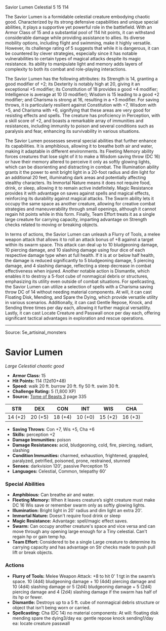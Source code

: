 <MonsterName/>Savior Lumen</MonsterName>
<CreatureType/>Celestial</CreatureType>
<CR/>5</CR>
<AC/>15</AC>
<HP/>114</HP>
<summary>The Savior Lumen is a formidable celestial creature embodying chaotic good. Characterized by its strong defensive capabilities and unique special abilities, it plays a supportive yet powerful role in the battlefield. With an Armor Class of 15 and a substantial pool of 114 hit points, it can withstand considerable damage while providing assistance to allies. Its diverse mobility options, including flight and swimming, make it highly versatile. However, its challenge rating of 5 suggests that while it is dangerous, it can be countered by clever strategies, especially since it has notable vulnerabilities to certain types of magical attacks despite its magic resistance. Its ability to manipulate light and memory adds layers of complexity to both its combat and role-playing interactions.</summary>

<detail>

The Savior Lumen has the following attributes: its Strength is 14, granting a good modifier of +2; its Dexterity is notably high at 20, giving it an exceptional +5 modifier; its Constitution of 18 provides a good +4 modifier; Intelligence is average at 10 (0 modifier); Wisdom is 15 leading to a good +2 modifier; and Charisma is strong at 16, resulting in a +3 modifier. For saving throws, it is particularly resilient against Constitution with +7, Wisdom with +5, and Charisma with +6, signifying that these areas are very good for resisting effects and spells. The creature has proficiency in Perception, with a skill score of +2, and boasts a remarkable array of immunities and resistances, including immunity to poison and several conditions such as paralysis and fear, enhancing its survivability in various situations.

The Savior Lumen possesses several special abilities that further enhance its capabilities. It is amphibious, allowing it to breathe both air and water, making it adaptable in different environments. Its Fleeting Memory ability forces creatures that lose sight of it to make a Wisdom saving throw (DC 16) or have their memory altered to perceive it only as softly glowing lights, which can be disorienting and distracting in combat. The Illumination ability grants it the power to emit bright light in a 20-foot radius and dim light for an additional 20 feet, illuminating dark areas and potentially affecting stealthy characters. Its Immortal Nature means it does not require food, drink, or sleep, allowing it to remain active indefinitely. Magic Resistance provides it with advantage on saves against spells and magical effects, reinforcing its durability against magical attacks. The Swarm ability lets it occupy the same space as another creature, allowing for creative combat strategies and maneuverability through small openings, although it cannot regain hit points while in this form. Finally, Team Effort treats it as a single large creature for carrying capacity, imparting advantage on Strength checks related to moving or breaking objects.

In terms of actions, the Savior Lumen can unleash a Flurry of Tools, a melee weapon attack that allows it to roll an attack bonus of +8 against a target within its swarm space. This attack can deal up to 10 bludgeoning damage, 10 piercing damage, and 10 slashing damage using four dice of each respective damage type when at full health. If it is at or below half health, the damage is reduced significantly to 5 bludgeoning damage, 5 piercing damage, and 4 slashing damage, reflecting a steep decrease in combat effectiveness when injured. Another notable action is Dismantle, which enables it to destroy a 5-foot cube of nonmagical debris or structures, emphasizing its utility even outside of combat situations. For spellcasting, the Savior Lumen can utilize a selection of spells with a Charisma saving throw DC of 14 without needing material components. At will, it can cast Floating Disk, Mending, and Spare the Dying, which provide versatile utility in various scenarios. Additionally, it can cast Gentle Repose, Knock, and Sending three times per day each, allowing it further magical versatility. Lastly, it can cast Locate Creature and Passwall once per day each, offering significant tactical advantages in exploration and rescue operations.</detail>



---

Source: 5e_artisinal_monsters

# Savior Lumen

*Large* *Celestial* *chaotic good*

- **Armor Class:** 15
- **Hit Points:** 114 (12d10+48)
- **Speed:** walk 20 ft. burrow 20 ft. fly 50 ft. swim 30 ft.
- **Challenge Rating:** 5 (1,800 XP)
- **Source:** [Tome of Beasts 3](https://koboldpress.com/kpstore/product/tome-of-beasts-3-for-5th-edition/) page 335

| STR | DEX | CON | INT | WIS | CHA |
| --- | --- | --- | --- | --- | --- |
| 14 (+2) | 20 (+5) | 18 (+4) | 10 (+0) | 15 (+2) | 16 (+3) |

- **Saving Throws**: Con +7, Wis +5, Cha +6
- **Skills:** perception +2
- **Damage Immunities:** poison 
- **Damage Resistances:** acid, bludgeoning, cold, fire, piercing, radiant, slashing
- **Condition Immunities:** charmed, exhaustion, frightened, grappled, paralyzed, petrified, poisoned, prone, restrained, stunned
- **Senses:** darkvision 120', passive Perception 15
- **Languages:** Celestial, Common, telepathy 60'

### Special Abilities

- **Amphibious:** Can breathe air and water.
- **Fleeting Memory:** When it leaves creature’s sight creature must make DC 16 Wis save or remember swarm only as softly glowing lights.
- **Illumination:** Bright light in 20' radius and dim light an extra 20'.
- **Immortal Nature:** Doesn't require food drink or sleep
- **Magic Resistance:** Advantage: spell/magic effect saves.
- **Swarm:** Can occupy another creature's space and vice versa and can move through any opening large enough for a Tiny celestial. Can't regain hp or gain temp hp.
- **Team Effort:** Considered to be a single Large creature to determine its carrying capacity and has advantage on Str checks made to push pull lift or break objects.

### Actions

- **Flurry of Tools:** Melee Weapon Attack: +8 to hit 0' 1 tgt in the swarm’s space. 10 (4d4) bludgeoning damage + 10 (4d4) piercing damage and 10 (4d4) slashing damage or 5 (2d4) bludgeoning damage + 5 (2d4) piercing damage and 4 (2d4) slashing damage if the swarm has half of its hp or fewer.
- **Dismantle:** Destroys up to a 5 ft. cube of nonmagical debris structure or object that isn’t being worn or carried.
- **Spellcasting:** Cha (DC 14) no material components: At will: floating disk mending spare the dying3/day ea: gentle repose knock sending1/day ea: locate creature passwall




